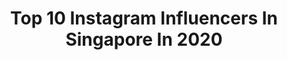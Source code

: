 ---
title: Top 10 Instagram Influencers In Singapore In 2020
description: >-
  Find top Instagram influencers in Singapore in 2020. Most popular hashtags: #singapore #sgmotherhood #sgmoms #sgig.
platform: Instagram
profiles:
  - username: "_tinc"
    fullname: >-
      T I N C 。婷🇸🇬
    location: "Singapore"
    followers: 20173
    engagement: 839
    commentsToLikes: 0.082146
    avatar: "https://scontent-lhr8-1.cdninstagram.com/v/t51.2885-19/s320x320/74889157_1418710241612332_3049666937551323136_n.jpg?_nc_ht=scontent-lhr8-1.cdninstagram.com&_nc_ohc=NKXGhYc-E0EAX8lcU4s&oh=2ee02b9d14e412cc29e70bd81251a6c4&oe=5EE2EF4D"
    verified: false
    hashtags: "#firsttimemom, #stayhomeclub, #sgig, #greenlenses"
  - username: "kshepp21"
    fullname: >-
      Karl Sheppard
    location: "Singapore"
    followers: 19530
    engagement: 2015
    commentsToLikes: 0.070838
    avatar: "https://scontent-bos3-1.cdninstagram.com/v/t51.2885-19/s320x320/23421175_386389225149030_3485858653582393344_n.jpg?_nc_ht=scontent-bos3-1.cdninstagram.com&_nc_ohc=8gUL8FarKmAAX8_Vgsj&oh=e38c68e59292d5a46d26afef9eb166c8&oe=5EB94D28"
    verified: false
    hashtags: "#verycheesy, #welcometojurassicpark, #singapore"
  - username: "zhenxml"
    fullname: >-
      ZX
    location: "Singapore"
    followers: 689514
    engagement: 750
    commentsToLikes: 0.020001
    avatar: "https://scontent-ams4-1.cdninstagram.com/v/t51.2885-19/s320x320/89085587_202637177647080_4908588822607953920_n.jpg?_nc_ht=scontent-ams4-1.cdninstagram.com&_nc_ohc=Lz0CKkmgzEoAX_NHrlZ&oh=bf4ebcfe2ad53b085975c2988888a398&oe=5EBA9466"
    verified: true
    hashtags: "#weownthegame, #rogphone2, #asusrogid, #thechosengearforgamers"
  - username: "kylamchang"
    fullname: >-
      Kyla Chang
    location: "Singapore"
    followers: 6207
    engagement: 1862
    commentsToLikes: 0.048130
    avatar: "https://scontent-lhr8-1.cdninstagram.com/v/t51.2885-19/s320x320/29737452_579991712371514_7600075373371457536_n.jpg?_nc_ht=scontent-lhr8-1.cdninstagram.com&_nc_ohc=6R_uzS32Y4UAX_rtt2j&oh=11f7477968925df2f532c027b3f60445&oe=5EBA5405"
    verified: false
    hashtags: ""
  - username: "d_willionaireee"
    fullname: >-
      ∂σησvαηη ωιℓℓιαмs
    location: "Singapore"
    followers: 12982
    engagement: 2203
    commentsToLikes: 0.028653
    avatar: "https://scontent-ams4-1.cdninstagram.com/v/t51.2885-19/s320x320/59868456_582267508962766_1471928993631436800_n.jpg?_nc_ht=scontent-ams4-1.cdninstagram.com&_nc_ohc=sVHei9jRxSoAX_riyLE&oh=1721f397f92d9df7bb1ab54f9d07631b&oe=5EBB6314"
    verified: false
    hashtags: "#top3, #50ball, #gregworld, #h4h"
  - username: "rekt_gustian"
    fullname: >-
      R E K T
    location: "Singapore"
    followers: 153577
    engagement: 1675
    commentsToLikes: 0.017227
    avatar: "https://scontent-ams4-1.cdninstagram.com/v/t51.2885-19/s320x320/91975256_871566763282113_1456213789899751424_n.jpg?_nc_ht=scontent-ams4-1.cdninstagram.com&_nc_ohc=Q-J-qLG04ucAX_eM_tR&oh=5d37ddf3d730982e3e86145d8573733b&oe=5EB92940"
    verified: false
    hashtags: ""
  - username: "adventuresofwander"
    fullname: >-
      Jennifer ✈️🌍 Color chaser
    location: "Singapore"
    followers: 7125
    engagement: 800
    commentsToLikes: 0.160989
    avatar: "https://scontent-ams4-1.cdninstagram.com/v/t51.2885-19/s320x320/68905772_501811177237576_2780707302267682816_n.jpg?_nc_ht=scontent-ams4-1.cdninstagram.com&_nc_ohc=mS8s70IzzwUAX8Ryn_v&oh=b90dee575d2987c87d91a74fd8397232&oe=5EB853AB"
    verified: false
    hashtags: "#southkoreatravel, #traveljunkie, #speechlessplaces, #womenwhoexplore"
  - username: "admjeo"
    fullname: >-
      AdamJ
    location: "Singapore"
    followers: 5522
    engagement: 2321
    commentsToLikes: 0.034261
    avatar: "https://scontent-ams4-1.cdninstagram.com/v/t51.2885-19/s320x320/75281157_796985087395710_4494834256249356288_n.jpg?_nc_ht=scontent-ams4-1.cdninstagram.com&_nc_ohc=0mue-LOZ0HUAX_iqMss&oh=f45ae79a1f3f479788d0d76902d64007&oe=5EBCA93E"
    verified: false
    hashtags: "#hair, #snickersfixtheworld, #korean, #menstrualcycle"
  - username: "iamshahrulnizam"
    fullname: >-
      Shahrul Nizam.
    location: "Singapore"
    followers: 11456
    engagement: 1486
    commentsToLikes: 0.026442
    avatar: "https://scontent-lht6-1.cdninstagram.com/v/t51.2885-19/s320x320/91070017_1596632587162756_912647955893190656_n.jpg?_nc_ht=scontent-lht6-1.cdninstagram.com&_nc_ohc=ndRDMTDbt8IAX_DXcn_&oh=998c92d7addf23128f30c700c84f933b&oe=5EBA9DDF"
    verified: false
    hashtags: "#modernvision, #barganuzz, #turtle, #nogravityworkout"
  - username: "_mrschia_"
    fullname: >-
      Cynthia Tee
    location: "Singapore"
    followers: 7050
    engagement: 754
    commentsToLikes: 0.930020
    avatar: "https://scontent-ams4-1.cdninstagram.com/v/t51.2885-19/s320x320/74611112_671420050055188_7518853465880133632_n.jpg?_nc_ht=scontent-ams4-1.cdninstagram.com&_nc_ohc=Xs4rVmyMSf8AX_Wjm_F&oh=edef61b35222234c30c61fe6cf0fcf6a&oe=5EB63911"
    verified: false
    hashtags: "#breastfeedingmom, #momstyle, #marriedcouple, #bepresent"
---